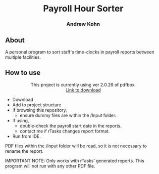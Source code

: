 <h1 align="center">Payroll Hour Sorter</h1>

<h3 align="center">Andrew Kohn</h1>

## About
A personal program to sort staff's time-clocks in payroll reports between multiple facilities.

## How to use
<div align="center">This project is currently using ver 2.0.26 of pdfbox.</div>
<div align="center"><a href="https://pdfbox.apache.org/download.html" target="_blank">Link to download</a></div>

* Download
* Add to project structure
* If browsing this repository,
  * ensure dummy files are within the /Input folder.
* If using, 
  * double-check the payroll start date in the reports.
  * contact me if rTasks changes report format.
* Run from IDE.

PDF files within the /Input folder will be read, so it is not necessary to rename the report.

IMPORTANT NOTE: Only works with rTasks' generated reports.  This program will not run with any other PDF file.
